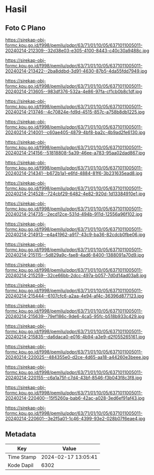 # Hasil

## Foto C Plano

https://sirekap-obj-formc.kpu.go.id/f998/pemilu/pdpr/63/71/01/10/05/6371011005011-20240214-212309--32d38e03-e305-4100-8443-c40c30a9488c.jpg

https://sirekap-obj-formc.kpu.go.id/f998/pemilu/pdpr/63/71/01/10/05/6371011005011-20240214-213422--2ba8ddbd-3d91-4630-87b5-4da55fdd7949.jpg

https://sirekap-obj-formc.kpu.go.id/f998/pemilu/pdpr/63/71/01/10/05/6371011005011-20240214-213605--983df376-532a-4e86-97fa-cf1cb0b8c1df.jpg

https://sirekap-obj-formc.kpu.go.id/f998/pemilu/pdpr/63/71/01/10/05/6371011005011-20240214-213746--4c70824e-fd9d-4515-857c-a758b8db1225.jpg

https://sirekap-obj-formc.kpu.go.id/f998/pemilu/pdpr/63/71/01/10/05/6371011005011-20240214-214001--c60ae405-4879-4bf8-ba2c-4b9ad2fe6130.jpg

https://sirekap-obj-formc.kpu.go.id/f998/pemilu/pdpr/63/71/01/10/05/6371011005011-20240214-214156--51818808-5a39-46ee-a783-95aa02dad867.jpg

https://sirekap-obj-formc.kpu.go.id/f998/pemilu/pdpr/63/71/01/10/05/6371011005011-20240214-214341--b672b1a1-e6fd-4884-81f6-3b231635ead8.jpg

https://sirekap-obj-formc.kpu.go.id/f998/pemilu/pdpr/63/71/01/10/05/6371011005011-20240214-214528--724cbf29-6482-4e82-920d-1d13384910e1.jpg

https://sirekap-obj-formc.kpu.go.id/f998/pemilu/pdpr/63/71/01/10/05/6371011005011-20240214-214735--2ecd12ce-531d-494b-911d-12556a96f102.jpg

https://sirekap-obj-formc.kpu.go.id/f998/pemilu/pdpr/63/71/01/10/05/6371011005011-20240214-214913--e4a41962-a917-43c9-ba36-82cdcb0fbe06.jpg

https://sirekap-obj-formc.kpu.go.id/f998/pemilu/pdpr/63/71/01/10/05/6371011005011-20240214-215115--5d829a9c-fae8-4ad6-8400-1388091a70d9.jpg

https://sirekap-obj-formc.kpu.go.id/f998/pemilu/pdpr/63/71/01/10/05/6371011005011-20240214-215259--32ce66bb-2dcc-497a-b057-7d0d14ad03a8.jpg

https://sirekap-obj-formc.kpu.go.id/f998/pemilu/pdpr/63/71/01/10/05/6371011005011-20240214-215444--6107cfc6-a2aa-4e94-af4c-36396d877123.jpg

https://sirekap-obj-formc.kpu.go.id/f998/pemilu/pdpr/63/71/01/10/05/6371011005011-20240214-215639--79ef186c-9de6-4ca5-95fc-b518b933c429.jpg

https://sirekap-obj-formc.kpu.go.id/f998/pemilu/pdpr/63/71/01/10/05/6371011005011-20240214-215835--da6daca0-e016-4b94-a3e9-d2f055265161.jpg

https://sirekap-obj-formc.kpu.go.id/f998/pemilu/pdpr/63/71/01/10/05/6371011005011-20240214-220025--484355e0-d2ce-4d65-aa18-a44260e3beee.jpg

https://sirekap-obj-formc.kpu.go.id/f998/pemilu/pdpr/63/71/01/10/05/6371011005011-20240214-220155--c6a1a75f-c7d4-43bf-8546-f3b043f8c3f8.jpg

https://sirekap-obj-formc.kpu.go.id/f998/pemilu/pdpr/63/71/01/10/05/6371011005011-20240214-220400--15f5260a-bab6-42ac-a028-3ed6ef91af43.jpg

https://sirekap-obj-formc.kpu.go.id/f998/pemilu/pdpr/63/71/01/10/05/6371011005011-20240214-220601--3e2f5a01-1c46-4399-93e2-028b07f6eae4.jpg


## Metadata

| Key        | Value               |
| ---------- | ------------------- |
| Time Stamp | 2024-02-17 13:05:41 |
| Kode Dapil | 6302                |



